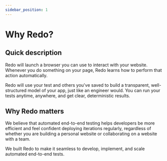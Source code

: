 ```yaml
---
sidebar_position: 1
---
```


# Why Redo?

## Quick description

Redo will launch a browser you can use to interact with your website. Whenever you do something on your page, Redo learns how to perform that action automatically.

Redo will use your test and others you've saved to build a transparent, well-structured model of your app, just like an engineer would. You can run your tests anytime, anywhere, and get clear, deterministic results.

## Why Redo matters

We believe that automated end-to-end testing helps developers be more efficient and feel confident deploying iterations regularly, regardless of whether you are building a personal website or collaborating on a website with a team. 

We built Redo to make it seamless to develop, implement, and scale automated end-to-end tests.
